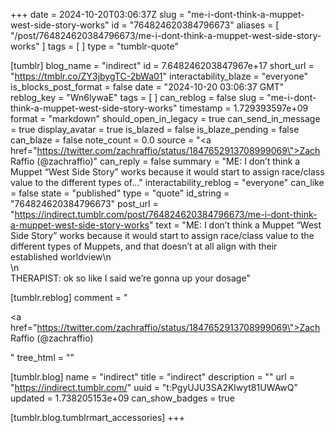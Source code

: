 +++
date = 2024-10-20T03:06:37Z
slug = "me-i-dont-think-a-muppet-west-side-story-works"
id = "764824620384796673"
aliases = [ "/post/764824620384796673/me-i-dont-think-a-muppet-west-side-story-works" ]
tags = [ ]
type = "tumblr-quote"

[tumblr]
blog_name = "indirect"
id = 7.648246203847967e+17
short_url = "https://tmblr.co/ZY3jbygTC-2bWa01"
interactability_blaze = "everyone"
is_blocks_post_format = false
date = "2024-10-20 03:06:37 GMT"
reblog_key = "Wn6lywaE"
tags = [ ]
can_reblog = false
slug = "me-i-dont-think-a-muppet-west-side-story-works"
timestamp = 1.729393597e+09
format = "markdown"
should_open_in_legacy = true
can_send_in_message = true
display_avatar = true
is_blazed = false
is_blaze_pending = false
can_blaze = false
note_count = 0.0
source = "<a href=\"https://twitter.com/zachraffio/status/1847652913708999069\">Zach Raffio (@zachraffio)</a>"
can_reply = false
summary = "ME: I don’t think a Muppet “West Side Story” works because it would start to assign race/class value to the different types of..."
interactability_reblog = "everyone"
can_like = false
state = "published"
type = "quote"
id_string = "764824620384796673"
post_url = "https://indirect.tumblr.com/post/764824620384796673/me-i-dont-think-a-muppet-west-side-story-works"
text = "ME: I don’t think a Muppet “West Side Story” works because it would start to assign race/class value to the different types of Muppets, and that doesn’t at all align with their established worldview\n<br/>\n<br/>THERAPIST: ok so like I said we’re gonna up your dosage"

[tumblr.reblog]
comment = "<p><a href=\"https://twitter.com/zachraffio/status/1847652913708999069\">Zach Raffio (@zachraffio)</a></p>"
tree_html = ""

[tumblr.blog]
name = "indirect"
title = "indirect"
description = ""
url = "https://indirect.tumblr.com/"
uuid = "t:PgyUJU3SA2Klwyt81UWAwQ"
updated = 1.738205153e+09
can_show_badges = true

[tumblr.blog.tumblrmart_accessories]
+++
